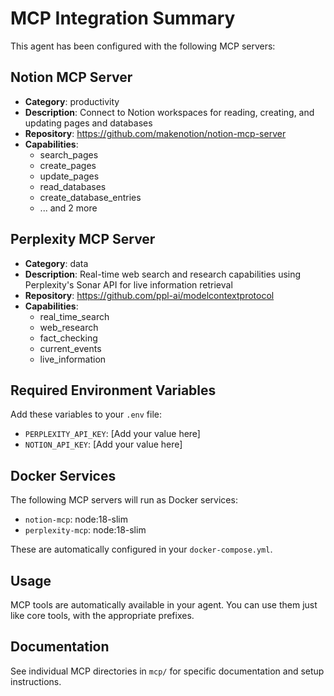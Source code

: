 # MCP Integration Summary

This agent has been configured with the following MCP servers:

## Notion MCP Server
- **Category**: productivity
- **Description**: Connect to Notion workspaces for reading, creating, and updating pages and databases
- **Repository**: https://github.com/makenotion/notion-mcp-server
- **Capabilities**:
  - search_pages
  - create_pages
  - update_pages
  - read_databases
  - create_database_entries
  - ... and 2 more

## Perplexity MCP Server
- **Category**: data
- **Description**: Real-time web search and research capabilities using Perplexity's Sonar API for live information retrieval
- **Repository**: https://github.com/ppl-ai/modelcontextprotocol
- **Capabilities**:
  - real_time_search
  - web_research
  - fact_checking
  - current_events
  - live_information

## Required Environment Variables

Add these variables to your `.env` file:

- `PERPLEXITY_API_KEY`: [Add your value here]
- `NOTION_API_KEY`: [Add your value here]

## Docker Services

The following MCP servers will run as Docker services:

- `notion-mcp`: node:18-slim
- `perplexity-mcp`: node:18-slim

These are automatically configured in your `docker-compose.yml`.

## Usage

MCP tools are automatically available in your agent. You can use them just like core tools, with the appropriate prefixes.

## Documentation

See individual MCP directories in `mcp/` for specific documentation and setup instructions.
